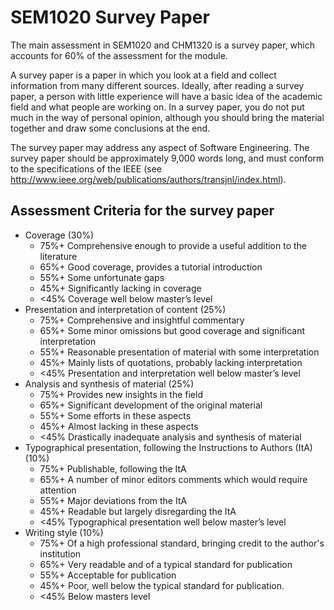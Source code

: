 SEM1020 Survey Paper
====================

The main assessment in SEM1020 and CHM1320 is a survey paper, which accounts for 60% of the assessment for the module.

A survey paper is a paper in which you look at a field and collect information from many different sources. Ideally, after reading a survey paper, a person with little experience will have a basic idea of the academic field and what people are working on. In a survey paper, you do not put much in the way of personal opinion, although you should bring the material together and draw some conclusions at the end.

The survey paper may address any aspect of Software Engineering. The survey paper should be approximately 9,000 words long, and must conform to the specifications of the IEEE (see http://www.ieee.org/web/publications/authors/transjnl/index.html).

## Assessment Criteria for the survey paper

* Coverage (30%)
  * 75%+ Comprehensive enough to provide a useful addition to the literature
  * 65%+ Good coverage, provides a tutorial introduction
  * 55%+ Some unfortunate gaps
  * 45%+ Significantly lacking in coverage
  * <45% Coverage well below master’s level
* Presentation and interpretation of content (25%)
  * 75%+ Comprehensive and insightful commentary
  * 65%+ Some minor omissions but good coverage and significant interpretation
  * 55%+ Reasonable presentation of material with some interpretation
  * 45%+ Mainly lists of quotations, probably lacking interpretation
  * <45% Presentation and interpretation well below master’s level
* Analysis and synthesis of material (25%)
  * 75%+ Provides new insights in the field
  * 65%+ Significant development of the original material
  * 55%+ Some efforts in these aspects
  * 45%+ Almost lacking in these aspects
  * <45% Drastically inadequate analysis and synthesis of material
* Typographical presentation, following the Instructions to Authors (ItA) (10%)
  * 75%+ Publishable, following the ItA
  * 65%+ A number of minor editors comments which would require attention
  * 55%+ Major deviations from the ItA
  * 45%+ Readable but largely disregarding the ItA
  * <45% Typographical presentation well below master’s level
* Writing style (10%)
  * 75%+ Of a high professional standard, bringing credit to the author's institution
  * 65%+ Very readable and of a typical standard for publication
  * 55%+ Acceptable for publication
  * 45%+ Poor, well below the typical standard for publication.
  * <45% Below masters level
